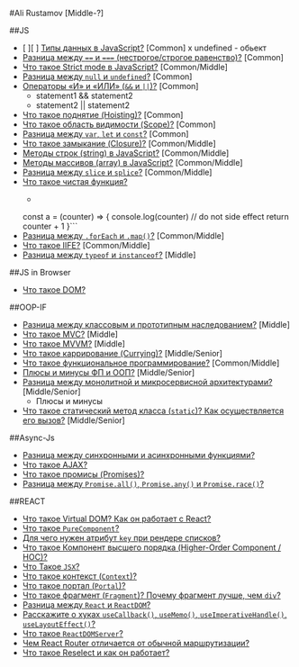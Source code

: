 #Ali Rustamov [Middle-?]

##JS
- [ ][ ] [Типы данных в JavaScript?](https://youtu.be/ycYp7CYOnO0?t=471) [Common]
    x undefined - обьект  
- [Разница между `==` и `===` (нестрогое/строгое равенство)?](https://youtu.be/ycYp7CYOnO0?t=529) [Common]
- [Что такое Strict mode в JavaScript?](https://youtu.be/ycYp7CYOnO0?t=577) [Common/Middle]
- [Разница между `null` и `undefined`?](https://youtu.be/G7hLwudGWL4?t=511) [Common]
- [Операторы «И» и «ИЛИ» (`&&` и `||`)?](https://youtu.be/G7hLwudGWL4?t=617) [Common]
    - statement1 && statement2
    - statement2 || statement2
- [Что такое поднятие (Hoisting)?](https://youtu.be/G7hLwudGWL4?t=552) [Common]
- [Что такое область видимости (Scope)?](https://youtu.be/1eIRTdgzHtw?t=282) [Common]
- [Разница между `var`, `let` и `const`?](https://youtu.be/1eIRTdgzHtw?t=362) [Common]
- [Что такое замыкание (Closure)?](https://youtu.be/kx3dR6ztICU?t=284) [Common/Middle]
- [Методы строк (string) в JavaScript?](https://youtu.be/CjdCxxqObaM?t=415) [Common/Middle]
- [Методы массивов (array) в JavaScript?](https://youtu.be/CjdCxxqObaM?t=538) [Common/Middle]
- [Разница между `slice` и `splice`?](https://youtu.be/XtQPrt8G0n8?t=679) [Common/Middle]
- [Что такое чистая функция?](https://youtu.be/rlWgI7AvV18?t=401)
    - ```javascript
    const a = (counter) => {
        console.log(counter) // do not side effect
        return counter + 1
    }```
- [Разница между `.forEach` и `.map()`?](https://youtu.be/rlWgI7AvV18?t=456) [Common/Middle]
- [Что такое IIFE?](https://youtu.be/kx3dR6ztICU?t=396) [Common/Middle] 
- [Разница между `typeof` и `instanceof`?](https://youtu.be/ovV8GhIkzBE?t=835) [Middle] 

##JS in Browser
- [Что такое DOM?](https://youtu.be/1eIRTdgzHtw?t=471)


##OOP-IF
- [Разница между классовым и прототипным наследованием?](https://youtu.be/rWEsjNWBoIE?t=751) [Middle]
- [Что такое MVC?](https://youtu.be/xZLxdts7ZW4?t=181) [Middle]
- [Что такое MVVM?](https://youtu.be/ovV8GhIkzBE?t=489) [Middle]
- [Что такое каррирование (Currying)?](https://youtu.be/ovV8GhIkzBE?t=681) [Middle/Senior]
- [Что такое функциональное программирование?](https://youtu.be/ovV8GhIkzBE?t=410) [Common/Middle]
- [Плюсы и минусы ФП и ООП?](https://youtu.be/70VnuTXi4Wk?t=327) [Middle/Senior]
- [Разница между монолитной и микросервисной архитектурами?](https://youtu.be/70VnuTXi4Wk?t=436) [Middle/Senior]
    - Плюсы и минусы
- [Что такое статический метод класса (`static`)? Как осуществляется его вызов?](https://youtu.be/G4iYlbilozM?t=641) [Middle/Senior]


##Async-Js
- [Разница между синхронными и асинхронными функциями?](https://youtu.be/kx3dR6ztICU?t=681)
- [Что такое AJAX?](https://youtu.be/IooJ3P2VUYs?t=547)
- [Что такое промисы (Promises)?](https://youtu.be/G4iYlbilozM?t=371)
- [Разница между `Promise.all()`, `Promise.any()` и `Promise.race()`?](https://youtu.be/XtQPrt8G0n8?t=782)

##REACT
- [Что такое Virtual DOM? Как он работает с React?](https://youtu.be/7TvS0iKR3_c?t=740)
- [Что такое `PureComponent`?](https://youtu.be/yvOXvZ8aEFo?t=581)
- [Для чего нужен атрибут `key` при рендере списков?](https://youtu.be/yvOXvZ8aEFo?t=526)
- [Что такое Компонент высшего порядка (Higher-Order Component / HOC)?](https://youtu.be/yvOXvZ8aEFo?t=637)
- [Что Такое `JSX`?](https://youtu.be/RpcB5jnJvcI?t=571)
- [Что такое контекст (`Context`)?](https://youtu.be/RpcB5jnJvcI?t=390)
- [Что такое портал (`Portal`)?](https://youtu.be/RpcB5jnJvcI?t=342)
- [Что такое фрагмент (`Fragment`)? Почему фрагмент лучше, чем `div`?](https://youtu.be/RpcB5jnJvcI?t=689)
- [Разница между `React` и `ReactDOM`?](https://youtu.be/81yRgVQ1ciM?t=305)
- [Расскажите о хуках `useCallback()`, `useMemo()`, `useImperativeHandle()`, `useLayoutEffect()`?](https://youtu.be/GZUy2i6QN7o?t=449)
- [Что такое `ReactDOMServer`?](https://youtu.be/81yRgVQ1ciM?t=763)
- [Чем React Router отличается от обычной маршрутизации?](https://youtu.be/GZUy2i6QN7o?t=710)
- [Что такое Reselect и как он работает?](https://youtu.be/XtQPrt8G0n8?t=847)
